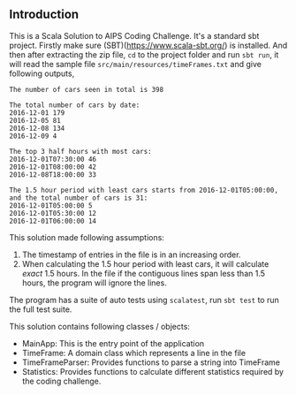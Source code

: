 Introduction
------------

This is a Scala Solution to AIPS Coding Challenge. It's a standard sbt project. Firstly make sure (SBT)(https://www.scala-sbt.org/) is installed. And then after extracting the zip file, `cd` to the project folder and run `sbt run`, it will read the sample file `src/main/resources/timeFrames.txt` and give following outputs,

```
The number of cars seen in total is 398

The total number of cars by date:
2016-12-01 179
2016-12-05 81
2016-12-08 134
2016-12-09 4

The top 3 half hours with most cars:
2016-12-01T07:30:00 46
2016-12-01T08:00:00 42
2016-12-08T18:00:00 33

The 1.5 hour period with least cars starts from 2016-12-01T05:00:00, and the total number of cars is 31:
2016-12-01T05:00:00 5
2016-12-01T05:30:00 12
2016-12-01T06:00:00 14
```

This solution made following assumptions:
1. The timestamp of entries in the file is in an increasing order.
2. When calculating the 1.5 hour period with least cars, it will calculate *exact* 1.5 hours. In the file if the contiguous lines span less than 1.5 hours, the program will ignore the lines.

The program has a suite of auto tests using `scalatest`, run `sbt test` to run the full test suite.

This solution contains following classes / objects:
- MainApp: This is the entry point of the application
- TimeFrame: A domain class which represents a line in the file
- TimeFrameParser: Provides functions to parse a string into TimeFrame
- Statistics: Provides functions to calculate different statistics required by the coding challenge.
